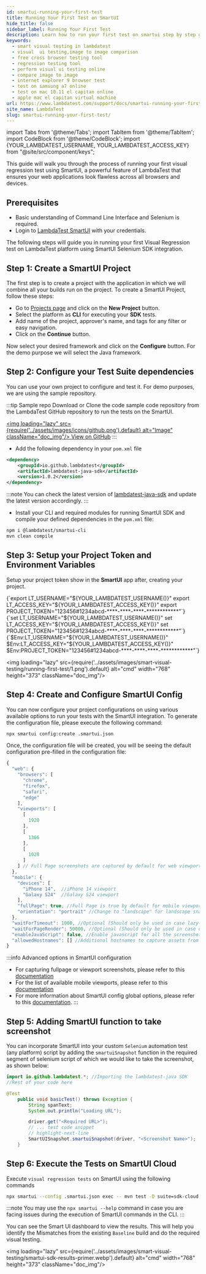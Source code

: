 ```yaml
---
id: smartui-running-your-first-test
title: Running Your First Test on SmartUI
hide_title: false
sidebar_label: Running Your First Test
description: Learn how to run your first test on smartui step by step guide for the first time users to help them understand how the platform works
keywords:
  - smart visual testing in lambdatest
  - visual  ui testing,image to image comparison
  - free cross browser testing tool
  - regression testing tool
  - perform visual ui testing online
  - compare image to image
  - internet explorer 9 browser test
  - test on samsung a7 online
  - test on mac 10.11 el capitan online
  - apple mac el capitan virtual machine
url: https://www.lambdatest.com/support/docs/smartui-running-your-first-test/
site_name: LambdaTest
slug: smartui-running-your-first-test/
---
```


import Tabs from '@theme/Tabs';
import TabItem from '@theme/TabItem';
import CodeBlock from '@theme/CodeBlock';
import {YOUR_LAMBDATEST_USERNAME, YOUR_LAMBDATEST_ACCESS_KEY} from "@site/src/component/keys";

<script type="application/ld+json"
      dangerouslySetInnerHTML={{ __html: JSON.stringify({
       "@context": "https://schema.org",
        "@type": "BreadcrumbList",
        "itemListElement": [{
          "@type": "ListItem",
          "position": 1,
          "name": "LambdaTest",
          "item": "https://www.lambdatest.com"
        },{
          "@type": "ListItem",
          "position": 2,
          "name": "Support",
          "item": "https://www.lambdatest.com/support/docs/"
        },{
          "@type": "ListItem",
          "position": 3,
          "name": "Smart Visual Testing",
          "item": "https://www.lambdatest.com/support/docs/smartui-running-your-first-test/"
        }]
      })
    }}
></script>
This guide will walk you through the process of running your first visual regression test using SmartUI, a powerful feature of LambdaTest that ensures your web applications look flawless across all browsers and devices.
## Prerequisites

- Basic understanding of Command Line Interface and Selenium is required.
- Login to [LambdaTest SmartUI](https://smartui.lambdatest.com/) with your credentials.

The following steps will guide you in running your first Visual Regression test on LambdaTest platform using SmartUI Selenium SDK integration.

## Step 1: Create a SmartUI Project
The first step is to create a project with the application in which we will combine all your builds run on the project. To create a SmartUI Project, follow these steps:

- Go to [Projects page](https://smartui.lambdatest.com/) and click on the **New Project** button.
- Select the platform as <b>CLI</b> for executing your **SDK** tests.
- Add name of the project, approver's name, and tags for any filter or easy navigation.
- Click on the **Continue** button.

Now select your desired framework and click on the **Configure** button. For the demo purpose we will select the Java framework.

## Step 2: Configure your Test Suite dependencies

You can use your own project to configure and test it. For demo purposes, we are using the sample repository.

:::tip Sample repo
Download or Clone the code sample code repository from the LambdaTest GitHub repository to run the tests on the SmartUI.

<a href="https://github.com/LambdaTest/smartui-java-testng-sample" target="_blank" className="github__anchor"><img loading="lazy" src={require('../assets/images/icons/github.png').default} alt="Image" className="doc_img"/> View on GitHub</a>
:::

- Add the following dependency in your `pom.xml` file

```xml title="pom.xml"
<dependency>
    <groupId>io.github.lambdatest</groupId>
    <artifactId>lambdatest-java-sdk</artifactId>
    <version>1.0.2</version>
</dependency>
```

:::note
You can check the latest version of [lambdatest-java-sdk]( https://mvnrepository.com/artifact/io.github.lambdatest/lambdatest-java-sdk) and update the latest version accordingly.
:::

- Install your CLI and required modules for running SmartUI SDK and compile your defined dependencies in the `pom.xml` file:

```zsh
npm i @lambdatest/smartui-cli
mvn clean compile
```

## Step 3: Setup your Project Token and Environment Variables

Setup your project token show in the **SmartUI** app after, creating your project.

<Tabs className="docs__val" groupId="language">

<TabItem value="MacOS/Linux" label="MacOS/Linux" default>
<div className="lambdatest__codeblock">
<CodeBlock className="language-bash">
{`export LT_USERNAME="${YOUR_LAMBDATEST_USERNAME()}"
export LT_ACCESS_KEY="${YOUR_LAMBDATEST_ACCESS_KEY()}"
export PROJECT_TOKEN="123456#1234abcd-****-****-****-************"`}
</CodeBlock>
</div>
</TabItem>

<TabItem value="Windows" label="Windows - CMD">
<div className="lambdatest__codeblock">
<CodeBlock className="language-bash">
{`set LT_USERNAME="${YOUR_LAMBDATEST_USERNAME()}"
set LT_ACCESS_KEY="${YOUR_LAMBDATEST_ACCESS_KEY()}"
set PROJECT_TOKEN="123456#1234abcd-****-****-****-************"`}
</CodeBlock>
</div>
</TabItem>

<TabItem value="Powershell" label="Windows-PS">
<div className="lambdatest__codeblock">
<CodeBlock className="language-bash">
{`$Env:LT_USERNAME="${YOUR_LAMBDATEST_USERNAME()}"
$Env:LT_ACCESS_KEY="${YOUR_LAMBDATEST_ACCESS_KEY()}"
$Env:PROJECT_TOKEN="123456#1234abcd-****-****-****-************"`}
</CodeBlock>
</div>
</TabItem>

</Tabs>

<img loading="lazy" src={require('../assets/images/smart-visual-testing/running-first-test/1.png').default} alt="cmd" width="768" height="373" className="doc_img"/>

## Step 4: Create and Configure SmartUI Config
You can now configure your project configurations on using various available options to run your tests with the SmartUI integration. To generate the configuration file, please execute the following command:

```bash
npx smartui config:create .smartui.json
```
Once, the configuration file will be created, you will be seeing the default configuration pre-filled in the configuration file:

```javascript title="/smartui-sdk-project/.smartui.json"
{
  "web": {
    "browsers": [
      "chrome",
      "firefox",
      "safari",
      "edge"
    ],
    "viewports": [
      [
        1920
      ],
      [
        1366
      ],
      [
        1028
      ]
    ] // Full Page screenshots are captured by default for web viewports
  },
  "mobile": {
    "devices": [
      "iPhone 14",  //iPhone 14 viewport
      "Galaxy S24"  //Galaxy S24 viewport
    ],
    "fullPage": true, //Full Page is true by default for mobile viewports
    "orientation": "portrait" //Change to "landscape" for landscape snapshot
  },
  "waitForTimeout": 1000, //Optional (Should only be used in case lazy-loading/async components are present)
  "waitForPageRender": 50000, //Optional (Should only be used in case of websites which take more than 30s to load)
  "enableJavaScript": false, //Enable javascript for all the screenshots of the project
  "allowedHostnames": [] //Additional hostnames to capture assets from
}
```
:::info Advanced options in SmartUI configuration
- For capturing fullpage or viewport screenshots, please refer to this [documentation](/docs/smartui-sdk-config-options/#12-viewports)
- For the list of available mobile viewports, please refer to this [documentation](/docs/smartui-sdk-config-options/#list-of-supported-device-viewports)
- For more information about SmartUI config global options, please refer to this [documentation](/docs/smartui-sdk-config-options/#3-global-options-optional).
:::

## Step 5: Adding SmartUI function to take screenshot
You can incorporate SmartUI into your custom `Selenium` automation test (any platform) script by adding the `smartuiSnapshot` function in the required segment of selenium script of which we would like to take the screenshot, as shown below: 

```java
import io.github.lambdatest.*; //Importing the lambdatest-java SDK
//Rest of your code here

@Test
    public void basicTest() throws Exception {
        String spanText;
        System.out.println("Loading URL");

        driver.get("<Required URL>");
        // ... test code snippet
        // highlight-next-line
        SmartUISnapshot.smartuiSnapshot(driver, "<Screenshot Name>");
    }
```

## Step 6: Execute the Tests on SmartUI Cloud
Execute `visual regression tests` on SmartUI using the following commands

```bash
npx smartui --config .smartui.json exec -- mvn test -D suite=sdk-cloud.xml
```
:::note 
You may use the `npx smartui --help` command in case you are facing issues during the execution of SmartUI commands in the CLI.
:::

You can see the Smart UI dashboard to view the results. This will help you identify the Mismatches from the existing `Baseline` build and do the required visual testing.

<img loading="lazy" src={require('../assets/images/smart-visual-testing/smartui-sdk-results-primer.webp').default} alt="cmd" width="768" height="373" className="doc_img"/>